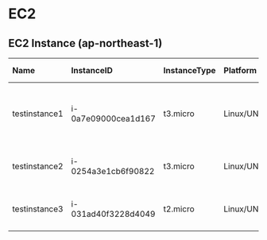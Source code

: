 # EC2
## EC2 Instance (ap-northeast-1)
|Name|InstanceID|InstanceType|Platform|Architecture|AMI ID|AZ|Public IP|Private IP|Security Group|Role Name|
|:---|:---|:---|:---|:---|:---|:---|:---|:---|:---|:---|
|testinstance1|i-0a7e09000cea1d167|t3.micro|Linux/UNIX|x86_64|ami-06ee4e2261a4dc5c3|ap-northeast-1a|43.207.113.224|10.1.0.53|ec2-rds-1<br>ksnet-dev-opmng-sg|ksnet-dev-testrole|
|testinstance2|i-0254a3e1cb6f90822|t3.micro|Linux/UNIX|x86_64|ami-06ee4e2261a4dc5c3|ap-northeast-1a|35.77.81.184|10.1.0.233|ksnet-dev-opmng-sg|ksnet-dev-testrole|
|testinstance3|i-031ad40f3228d4049|t2.micro|Linux/UNIX|x86_64|ami-0ffac3e16de16665e|ap-northeast-1c|-|10.1.11.115|ksnet-dev-opmng-sg|ksnet-dev-testrole|

